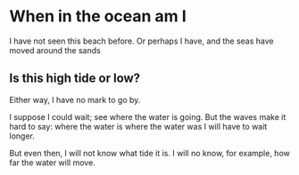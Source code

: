 # When in the ocean am I

I have not seen this beach before.
Or perhaps I have, and the seas have moved around the sands

## Is this high tide or low?

Either way, I have no mark to go by.

I suppose I could wait; see where the water is going.
But the waves make it hard to say:
    where the water is
    where the water was
I will have to wait longer.

But even then, I will not know what tide it is.
I will no know, for example, how far the water will move.
